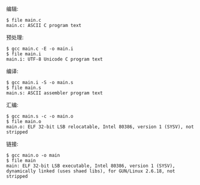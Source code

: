 编辑:

    $ file main.c
    main.c: ASCII C program text

预处理: 

    $ gcc main.c -E -o main.i
    $ file main.i
    main.i: UTF-8 Unicode C program text

编译: 

    $ gcc main.i -S -o main.s
    $ file main.s
    main.s: ASCII assembler program text

汇编: 

    $ gcc main.s -c -o main.o
    $ file main.o
    main.o: ELF 32-bit LSB relocatable, Intel 80386, version 1 (SYSV), not stripped

链接: 

    $ gcc main.o -o main
    $ file main
    main: ELF 32-bit LSB executable, Intel 80386, version 1 (SYSV), dynamically linked (uses shaed libs), for GUN/Linux 2.6.18, not stripped
